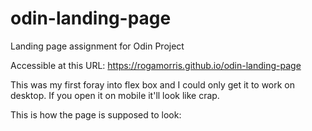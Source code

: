 # odin-landing-page
Landing page assignment for Odin Project

Accessible at this URL: https://rogamorris.github.io/odin-landing-page

This was my first foray into flex box and I could only get it to work on desktop. If you open it on mobile it'll look like crap.

This is how the page is supposed to look:
<img ahref="landing-page-mockup.png">